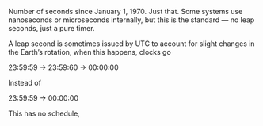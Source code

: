 Number of seconds since January 1, 1970. Just that. Some systems use nanoseconds or microseconds internally, but this is the standard — no leap seconds, just a pure timer.

A leap second is sometimes issued by UTC to account for slight changes in the Earth’s rotation, when this happens, clocks go

23:59:59 → 23:59:60 → 00:00:00

Instead of

23:59:59 → 00:00:00

This has no schedule, 